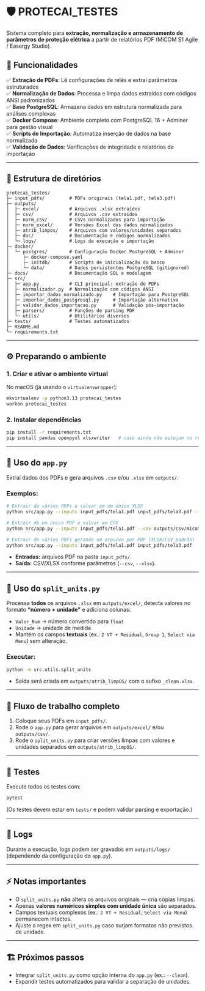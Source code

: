 # 🛡️ PROTECAI_TESTES

Sistema completo para **extração, normalização e armazenamento de parâmetros de proteção elétrica** a partir de relatórios PDF (MiCOM S1 Agile / Easergy Studio).

## 🌟 Funcionalidades

✅ **Extração de PDFs**: Lê configurações de relés e extrai parâmetros estruturados  
✅ **Normalização de Dados**: Processa e limpa dados extraídos com códigos ANSI padronizados  
✅ **Base PostgreSQL**: Armazena dados em estrutura normalizada para análises complexas  
✅ **Docker Compose**: Ambiente completo com PostgreSQL 16 + Adminer para gestão visual  
✅ **Scripts de Importação**: Automatiza inserção de dados na base normalizada  
✅ **Validação de Dados**: Verificações de integridade e relatórios de importação  

---

## 📂 Estrutura de diretórios

```
protecai_testes/
├─ input_pdfs/         # PDFs originais (tela1.pdf, tela3.pdf)
├─ outputs/
│  ├─ excel/           # Arquivos .xlsx extraídos
│  ├─ csv/             # Arquivos .csv extraídos  
│  ├─ norm_csv/        # CSVs normalizados para importação
│  ├─ norm_excel/      # Versões Excel dos dados normalizados
│  ├─ atrib_limpos/    # Arquivos com valores/unidades separados
│  ├─ doc/             # Documentação e códigos normalizados
│  └─ logs/            # Logs de execução e importação
├─ docker/
│  └─ postgres/        # Configuração Docker PostgreSQL + Adminer
│     ├─ docker-compose.yaml
│     ├─ initdb/       # Scripts de inicialização do banco
│     └─ data/         # Dados persistentes PostgreSQL (gitignored)
├─ docs/               # Documentação SQL e modelagem
├─ src/
│  ├─ app.py           # CLI principal: extração de PDFs
│  ├─ normalizador.py  # Normalização com códigos ANSI
│  ├─ importar_dados_normalizado.py    # Importação para PostgreSQL
│  ├─ importar_dados_postgresql.py     # Importação alternativa
│  ├─ validar_dados_importacao.py      # Validação pós-importação
│  ├─ parsers/         # Funções de parsing PDF
│  └─ utils/           # Utilitários diversos
├─ tests/              # Testes automatizados
├─ README.md
└─ requirements.txt
```

---

## ⚙️ Preparando o ambiente

### 1. Criar e ativar o ambiente virtual
No macOS (já usando o `virtualenvwrapper`):
```bash
mkvirtualenv -p python3.13 protecai_testes
workon protecai_testes
```

### 2. Instalar dependências
```bash
pip install -r requirements.txt
pip install pandas openpyxl xlsxwriter   # caso ainda não estejam no requirements
```

---

## 🚀 Uso do `app.py`

Extrai dados dos PDFs e gera arquivos `.csv` e/ou `.xlsx` em `outputs/`.

### Exemplos:

```bash
# Extrair de vários PDFs e salvar em um único XLSX
python src/app.py --inputs input_pdfs/tela1.pdf input_pdfs/tela3.pdf --xlsx outputs/excel/saida.xlsx

# Extrair de um único PDF e salvar em CSV
python src/app.py --inputs input_pdfs/tela1.pdf --csv outputs/csv/micom.csv

# Extrair de vários PDFs gerando um arquivo por PDF (XLSX/CSV padrão)
python src/app.py --inputs input_pdfs/tela1.pdf input_pdfs/tela3.pdf
```

- **Entradas:** arquivos PDF na pasta `input_pdfs/`.
- **Saída:** CSV/XLSX conforme parâmetros (`--csv`, `--xlsx`).

---

## 🧹 Uso do `split_units.py`

Processa **todos** os arquivos `.xlsx` em `outputs/excel/`, detecta valores no formato **“número + unidade”** e adiciona colunas:

- `Valor_Num` → número convertido para `float`
- `Unidade` → unidade de medida
- Mantém os campos **textuais** (ex.: `2 VT + Residual`, `Group 1`, `Select via Menu`) sem alteração.

### Executar:

```bash
python -m src.utils.split_units
```

- Saída será criada em `outputs/atrib_limpOS/` com o sufixo `_clean.xlsx`.

---

## 🔄 Fluxo de trabalho completo

1. Coloque seus PDFs em `input_pdfs/`.
2. Rode o `app.py` para gerar arquivos em `outputs/excel/` e/ou `outputs/csv/`.
3. Rode o `split_units.py` para criar versões limpas com valores e unidades separados em `outputs/atrib_limpOS/`.

---

## 🧪 Testes

Execute todos os testes com:

```bash
pytest
```

(Os testes devem estar em `tests/` e podem validar parsing e exportação.)

---

## 📝 Logs

Durante a execução, logs podem ser gravados em `outputs/logs/` (dependendo da configuração do `app.py`).

---

## ⚡️ Notas importantes

- O `split_units.py` **não** altera os arquivos originais — cria cópias limpas.  
- Apenas **valores numéricos simples com unidade única** são separados.  
- Campos textuais complexos (ex.: `2 VT + Residual`, `Select via Menu`) permanecem intactos.  
- Ajuste a regex em `split_units.py` caso surjam formatos não previstos de unidade.

---

## 🏗️ Próximos passos

- Integrar `split_units.py` como opção interna do `app.py` (ex.: `--clean`).  
- Expandir testes automatizados para validar a separação de unidades.

